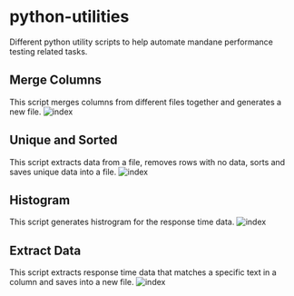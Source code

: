 # python-utilities
Different python utility scripts to help automate mandane performance testing related tasks.


## Merge Columns
This script merges columns from different files together and generates a new file.
![index](https://github.com/hseera/python-utilities/blob/main/image/merged-files.png)

## Unique and Sorted
This script extracts data from a file, removes rows with no data, sorts and saves unique data into a file.
![index](https://github.com/hseera/python-utilities/blob/main/image/unique-sorted.png)

## Histogram
This script generates histrogram for the response time data.
![index](https://github.com/hseera/python-utilities/blob/main/image/histogram.png)

## Extract Data
This script extracts response time data that matches a specific text in a column and saves into a new file.
![index](https://github.com/hseera/python-utilities/blob/main/image/extract-data.png)